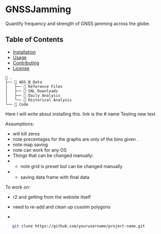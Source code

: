 # GNSSJamming
Quantify frequency and strength of GNSS jamming across the globe.

## Table of Contents
- [Installation](#installation)
- [Usage](#usage)
- [Contributing](#contributing)
- [License](#license)

```
📁 .
├── 📁 ADS_B_Data
│   ├── 📁 Reference Files	
│   ├── 📁 SNL Downloads
│   ├── 📁 Daily Analysis
│   └── 📁 Historical Analysis
└── 📁 Code
```

<a name="installation"/>
Here I will write about installing this. link is the # name
Testing new text 

Assumptions: 
- will kill zeros
- note precentages for the graphs are only of the bins given .
- note map saving
- note can work for any OS
- Things that can be changed manually:
-   - note grid is preset but can be changed manually
-   - saving data frame with final data
 
To work on: 
- r2 and getting from the website itself
- need to re-add and clean up cusotm polygons

- 
```bash
   git clone https://github.com/yourusername/project-name.git
